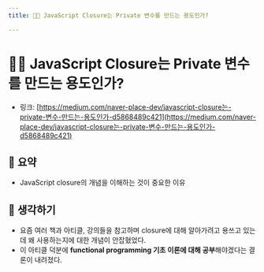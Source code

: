 ```yaml
---
title: 👩‍💻 JavaScript Closure는 Private 변수를 만드는 용도인가?

---
```

# 👩‍💻 JavaScript Closure는 Private 변수를 만드는 용도인가?

- 링크: [https://medium.com/naver-place-dev/javascript-closure는-private-변수-만드는-용도인가-d5868489c421](https://medium.com/naver-place-dev/javascript-closure는-private-변수-만드는-용도인가-d5868489c421)

## 📝 요약 
- JavaScript closure의 개념을 이해하는 것이 중요한 이유  

## 🤔 생각하기 
- 요즘 여러 책과 아티클, 강의들을 참고하며 closure에 대해 알아가려고 용쓰고 있는데 왜 사용하는지에 대한 개념이 안잡혔었다.  
- 이 아티클 덕분에 **functional programming 기초 이론에 대해 공부**해야겠다는 결론이 내려졌다.  